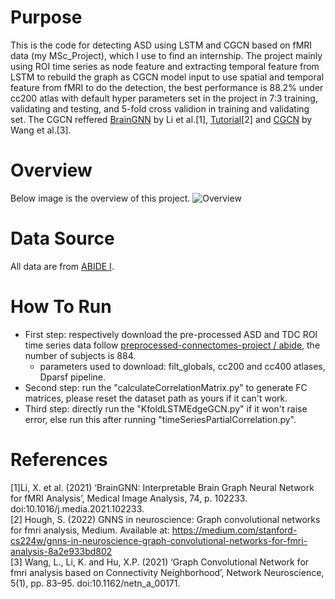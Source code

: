 # Purpose
This is the code for detecting ASD using LSTM and CGCN based on fMRI data (my MSc_Project), which I use to find an internship. The project mainly using ROI time series as node feature and extracting temporal feature from LSTM to rebuild the graph as CGCN model input to use spatial and temporal feature from fMRI to do the detection, the best performance is 88.2% under cc200 atlas with default hyper parameters set in the project in 7:3 training, validating and testing, and 5-fold cross validion in training and validating set. The CGCN reffered [BrainGNN](https://github.com/xxlya/BrainGNN_Pytorch/) by Li et al.[1], [Tutorial](https://medium.com/stanford-cs224w/gnns-in-neuroscience-graph-convolutional-networks-for-fmri-analysis-8a2e933bd802)[2] and [CGCN](https://direct.mit.edu/netn/article/5/1/83/97525/Graph-convolutional-network-for-fMRI-analysis) by Wang et al.[3].
# Overview
Below image is the overview of this project.
![Overview](https://github.com/user-attachments/assets/efd94c25-b87a-42d5-bf98-3527bb1dc3b3)
# Data Source
All data are from [ABIDE I](https://fcon_1000.projects.nitrc.org/indi/abide/abide_I.html).
# How To Run
* First step: respectively download the pre-processed ASD and TDC ROI time series data follow [preprocessed-connectomes-project
/
abide](https://github.com/preprocessed-connectomes-project/abide), the number of subjects is 884.
  * parameters used to download: filt_globals, cc200 and cc400 atlases, Dparsf pipeline.
* Second step: run the "calculateCorrelationMatrix.py" to generate FC matrices, please reset the dataset path as yours if it can't work.
* Third step: directly run the "KfoldLSTMEdgeGCN.py" if it won't raise error, else run this after running "timeSeriesPartialCorrelation.py".
# References
[1]Li, X. et al. (2021) ‘BrainGNN: Interpretable Brain Graph Neural Network for fMRI Analysis’, Medical Image Analysis, 74, p. 102233. doi:10.1016/j.media.2021.102233.<br>
[2] Hough, S. (2022) GNNS in neuroscience: Graph convolutional networks for fmri analysis, Medium. Available at: https://medium.com/stanford-cs224w/gnns-in-neuroscience-graph-convolutional-networks-for-fmri-analysis-8a2e933bd802<br>
[3] Wang, L., Li, K. and Hu, X.P. (2021) ‘Graph Convolutional Network for fmri analysis based on Connectivity Neighborhood’, Network Neuroscience, 5(1), pp. 83–95. doi:10.1162/netn_a_00171.
